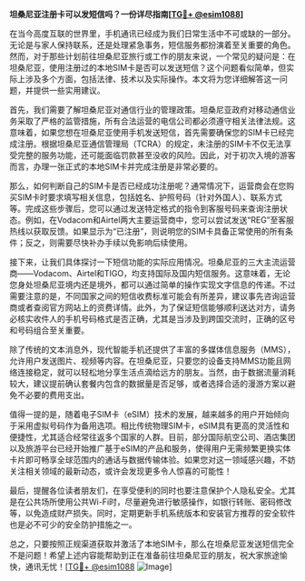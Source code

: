 **坦桑尼亚注册卡可以发短信吗？一份详尽指南[[TG💪+ @esim1088](https://t.me/s/esim1088)]**

在当今高度互联的世界里，手机通讯已经成为我们日常生活中不可或缺的一部分。无论是与家人保持联系，还是处理紧急事务，短信服务都扮演着至关重要的角色。然而，对于那些计划前往坦桑尼亚旅行或工作的朋友来说，一个常见的疑问是：在坦桑尼亚，使用注册过的本地SIM卡是否可以发送短信？这个问题看似简单，但实际上涉及多个方面，包括法律、技术以及实际操作。本文将为您详细解答这一问题，并提供一些实用建议。

首先，我们需要了解坦桑尼亚对通信行业的管理政策。坦桑尼亚政府对移动通信业务采取了严格的监管措施，所有合法运营的电信公司都必须遵守相关法律法规。这意味着，如果您想在坦桑尼亚使用手机发送短信，首先需要确保您的SIM卡已经完成注册。根据坦桑尼亚通信管理局（TCRA）的规定，未注册的SIM卡不仅无法享受完整的服务功能，还可能面临罚款甚至没收的风险。因此，对于初次入境的游客而言，办理一张正式的本地SIM卡并完成注册是非常必要的。

那么，如何判断自己的SIM卡是否已经成功注册呢？通常情况下，运营商会在您购买SIM卡时要求填写相关信息，包括姓名、护照号码（针对外国人）、联系方式等。完成这些步骤后，您可以通过发送特定格式的指令到客服号码来查询注册状态。例如，在Vodacom和Airtel两大主要运营商中，您可以尝试发送“REG”至客服热线以获取反馈。如果显示为“已注册”，则说明您的SIM卡具备正常使用的所有条件；反之，则需要尽快补办手续以免影响后续使用。

接下来，让我们具体探讨一下短信功能的实际应用情况。坦桑尼亚的三大主流运营商——Vodacom、Airtel和TIGO，均支持国际及国内短信服务。这意味着，无论您身处坦桑尼亚境内还是境外，都可以通过简单的操作实现文字信息的传递。不过需要注意的是，不同国家之间的短信收费标准可能会有所差异，建议事先咨询运营商或者查阅官方网站上的资费详情。此外，为了保证短信能够顺利送达对方，请务必核实收件人的手机号码格式是否正确，尤其是当涉及到跨国交流时，正确的区号和号码组合至关重要。

除了传统的文本消息外，现代智能手机还提供了丰富的多媒体信息服务（MMS），允许用户发送图片、视频等内容。在坦桑尼亚，只要您的设备支持MMS功能且网络连接稳定，就可以轻松地分享生活点滴给远方的朋友。当然，由于数据流量消耗较大，建议提前确认套餐内包含的数据量是否足够，或者选择合适的漫游方案以避免不必要的费用支出。

值得一提的是，随着电子SIM卡（eSIM）技术的发展，越来越多的用户开始倾向于采用虚拟号码作为备用选项。相比传统物理SIM卡，eSIM具有更高的灵活性和便捷性，尤其适合经常往返多个国家的人群。目前，部分国际航空公司、酒店集团以及旅游平台已经开始推广基于eSIM的产品和服务，使得用户无需频繁更换实体卡片即可畅享全球范围内的通话与数据传输体验。如果您对这一领域感兴趣，不妨关注相关领域的最新动态，或许会发现更多令人惊喜的可能性！

最后，提醒各位读者朋友们，在享受便利的同时也要注意保护个人隐私安全。尤其是在公共场所使用公共Wi-Fi时，尽量避免进行敏感操作，如银行转账、密码修改等，以免造成财产损失。同时，定期更新手机系统版本和安装官方推荐的安全软件也是必不可少的安全防护措施之一。

总之，只要按照正规渠道获取并激活了本地SIM卡，那么在坦桑尼亚发送短信完全不是问题！希望上述内容能帮助到正在准备前往坦桑尼亚的朋友，祝大家旅途愉快，通讯无忧！[[TG💪+ @esim1088](https://t.me/s/esim1088) ![Image](https://i.postimg.cc/4NQfJmqS/Snipaste-2025-05-13-00-14-12.png)]